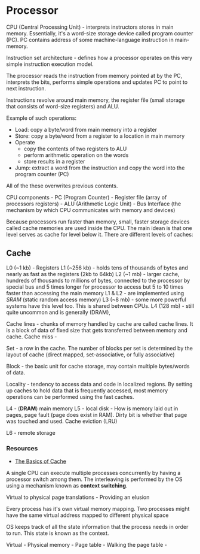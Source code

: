 # Processor

CPU (Central Processing Unit) - interprets instructors stores in main memory. Essentially, it's a word-size storage device called program counter (PC). PC contains address of some machine-language instruction in main-memory.

Instruction set architecture - defines how a processor operates on this very simple instruction execution model.

The processor reads the instruction from memory pointed at by the PC, interprets the bits, performs simple operations and updates PC to point to next instruction. 

Instructions revolve around main memory, the register file (small storage that consists of word-size registers) and ALU. 

Example of such operations:

- Load: copy a byte/word from main memory into a register
- Store: copy a byte/word from a register to a location in main memory
- Operate
    - copy the contents of two registers to ALU
    - perform arithmetic operation on the words
    - store results in a register
- Jump: extract a word from the instruction and copy the word into the program counter (PC)

All of the these overwrites previous contents.

CPU components
    - PC (Program Counter)
    - Register file (array of processors registers)
    - ALU (Arithmetic Logic Unit)
    - Bus Interface (the mechanism by which CPU communicates with memory and devices)

Because processors run faster than memory, small, faster storage devices called cache memories are used inside the CPU. The main idean is that one level serves as cache for level below it. There are different levels of caches:

## Cache

L0 (~1 kb) - Registers
L1 (~256 kb) - holds tens of thousands of bytes and nearly as fast as the registers (2kb to 64kb)
L2 (~1 mb) - larger cache, hundreds of thousands to millions of bytes, connected to the processor by special bus and 5 times longer for processor to access
but 5 to 10 times faster than accessing the main memory
L1 & L2 - are implemented using *SRAM* (static random access memory)
L3 (~8 mb) - some more powerful systems have this level too. This is shared between CPUs.
L4 (128 mb) - still quite uncommon and is generally (DRAM), 

Cache lines - chunks of memory handled by cache are called cache lines. It is a block of data of fixed size that gets transferred between memory and cache. 
Cache miss - 

Set - a row in the cache. The number of blocks per set is determined by the layout of cache (direct mapped, set-associative, or fully associative)

Block - the basic unit for cache storage, may contain multiple bytes/words of data.

Locality - tendency to access data and code in localized regions. By setting up caches to hold data that is frequently accessed, most memory operations can be performed using the fast caches. 

L4 - (**DRAM**) main memory
L5 - local disk
    - How is memory laid out in pages, page fault (page does exist in RAM). Dirty bit is whether that page was touched and used. Cache eviction (LRU) 

L6 - remote storage

### Resources

- [The Basics of Cache](https://cseweb.ucsd.edu/classes/su07/cse141/cache-handout.pdf)

A single CPU can execute multiple processes concurrently by having a processor switch among them. The interleaving is performed by the OS using a mechanism known as **context switching**.

Virtual to physical page translations - 
Providing an elusion 

Every process has it's own virtual memory mapping. Two processes might have the same virtual address mapped to different physical space 

OS keeps track of all the state information that the process needs in order to run. This state is known as the context. 

Virtual - 
Physical memory - 
Page table - 
Walking the page table - 
